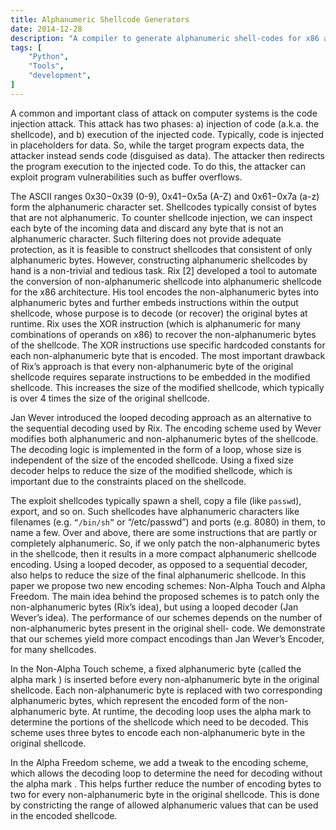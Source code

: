 ```yaml
---
title: Alphanumeric Shellcode Generators
date: 2014-12-28
description: "A compiler to generate alphanumeric shell-codes for x86 and ARM architectures"
tags: [
    "Python",
    "Tools",
    "development",
]
---
```


A common and important class of attack on computer systems is the code injection attack. This attack has two phases: a) injection of code (a.k.a. the shellcode), and b) execution of the injected code. Typically, code is injected in placeholders for data. So, while the target program expects data, the attacker instead sends code (disguised as data). The attacker then redirects the program execution to the injected code. To do this, the attacker can exploit program vulnerabilities such as buffer overflows.

The ASCII ranges 0x30−0x39 (0-9), 0x41−0x5a (A-Z) and 0x61−0x7a (a-z) form the alphanumeric character set. Shellcodes typically consist of bytes that are not alphanumeric. To counter shellcode injection, we can inspect each byte of the incoming data and discard any byte that is not an alphanumeric character. Such filtering does not provide adequate protection, as it is feasible to construct shellcodes that consistent of only alphanumeric bytes. However, constructing alphanumeric shellcodes by hand is a non-trivial and tedious task. Rix [2] developed a tool to automate the conversion of non-alphanumeric shellcode into alphanumeric shellcode for the x86 architecture. His tool encodes the non-alphanumeric bytes into alphanumeric bytes and further embeds instructions within the output shellcode, whose purpose is to decode (or recover) the original bytes at runtime. Rix uses the XOR instruction (which is alphanumeric for many combinations of operands on x86) to recover the non-alphanumeric bytes of the shellcode. The XOR instructions use specific hardcoded constants for each non-alphanumeric byte that is encoded. The most important drawback of Rix’s approach is that every non-alphanumeric byte of the original shellcode requires separate instructions to be embedded in the modified shellcode. This increases the size of the modified shellcode, which typically is over 4 times the size of the original shellcode.

Jan Wever introduced the looped decoding approach as an alternative to the sequential decoding used by Rix. The encoding scheme used by Wever modifies both alphanumeric and non-alphanumeric bytes of the shellcode. The decoding logic is implemented in the form of a loop, whose size is independent of the size of the encoded shellcode. Using a fixed size decoder helps to reduce the size of the modified shellcode, which is important due to the constraints placed on the shellcode.

The exploit shellcodes typically spawn a shell, copy a file (like
`passwd`), export, and so on. Such shellcodes have alphanumeric characters like filenames (e.g. `“/bin/sh”` or “/etc/passwd”) and ports (e.g. 8080) in them, to name a few. Over and above, there are some instructions that are partly or completely alphanumeric. So, if we only patch the non-alphanumeric bytes in the shellcode, then it results in a more compact alphanumeric shellcode encoding. Using a looped decoder, as opposed to a sequential decoder, also helps to reduce the size of the final alphanumeric shellcode. In this paper we propose two new encoding schemes: Non-Alpha Touch and Alpha Freedom. The main idea behind the proposed schemes is to patch only the non-alphanumeric bytes (Rix’s idea), but using a looped decoder (Jan Wever’s idea). The performance of our schemes depends on the number of non-alphanumeric bytes present in the original shell- code. We demonstrate that our schemes yield more compact encodings than Jan Wever’s Encoder, for many shellcodes.

In the Non-Alpha Touch scheme, a fixed alphanumeric byte (called the alpha mark ) is inserted before every non-alphanumeric byte in the original shellcode. Each non-alphanumeric byte is replaced with two corresponding alphanumeric bytes, which represent the encoded form of the non-alphanumeric byte. At runtime, the decoding loop uses the alpha mark to determine the portions of the shellcode which need to be decoded. This scheme uses three bytes to encode each non-alphanumeric byte in the original shellcode.

In the Alpha Freedom scheme, we add a tweak to the encoding scheme, which allows the decoding loop to determine the need for decoding without the alpha mark . This helps further reduce the number of encoding bytes to two for every non-alphanumeric byte in the original shellcode. This is done by constricting the range of allowed alphanumeric values that can be used in the encoded shellcode.
